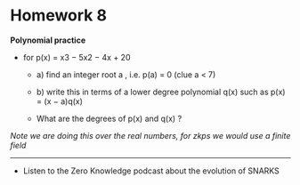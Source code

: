 # Homework 8

**Polynomial practice**

- for p(x) = x3 − 5x2 − 4x + 20

  - a) find an integer root a , i.e. p(a) = 0 (clue a < 7)

  - b) write this in terms of a lower degree polynomial q(x)
    such as p(x) = (x − a)q(x)

  - What are the degrees of p(x) and q(x) ?

_Note we are doing this over the real numbers, for zkps we would use a finite
field_

---

- Listen to the Zero Knowledge podcast about the evolution of SNARKS
